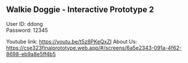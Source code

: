 ## Walkie Doggie - Interactive Prototype 2

User ID: ddong  
Password: 12345

Youtube link: https://youtu.be/t5z8PKeQxZI
About Us: https://cse323finalprototype.web.app/#/screens/6a5e2343-091a-4f62-8698-eb9a8e5ff4b5
